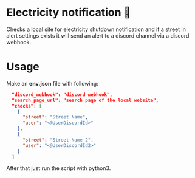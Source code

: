 # Electricity notification :electric_plug:

Checks a local site for electricity shutdown notification and if a street in
alert settings exists it will send an alert to a discord channel via a discord
webhook.

# Usage

Make an **env.json** file with following:

```json
  "discord_webhook": "discord webhook",
  "search_page_url": "search page of the local website",
  "checks": [
    {
      "street": "Street Name",
      "user": "<@UserDiscordId>"
    },
    {
      "street": "Street Name 2",
      "user": "<@UserDiscordId2>"
    }
  ]
```

After that just run the script with python3.